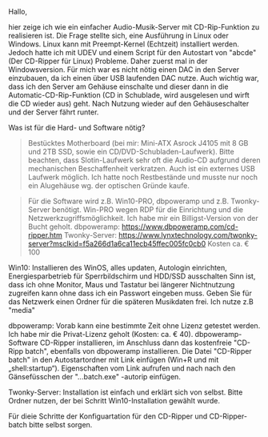 Hallo,

hier zeige ich wie ein einfacher Audio-Musik-Server mit CD-Rip-Funktion zu realisieren ist. Die Frage stellte sich, eine Ausführung in Linux oder Windows. Linux kann mit Preempt-Kernel (Echtzeit) installiert werden. Jedoch hatte ich mit UDEV und einem Script für den Autostart von "abcde" (Der CD-Ripper für Linux) Probleme. Daher zuerst mal in der Windowsversion.  Für mich war es nicht nötig einen DAC in den Server einzubauen, da ich einen über USB laufenden DAC nutze. Auch wichtig war, dass ich den Server am Gehäuse einschalte und dieser dann in die Automatic-CD-Rip-Funktion (CD in Schublade, wird ausgelesen und wirft die CD wieder aus) geht. Nach Nutzung wieder auf den Gehäuseschalter und der Server fährt runter.

Was ist für die Hard- und Software nötig?

>Bestücktes Motherboard (bei mir: Mini-ATX Asrock J4105 mit 8 GB und 2TB SSD, sowie ein CD/DVD-Schubladen-Laufwerk). 
 Bitte beachten, dass Slotin-Laufwerk sehr oft die Audio-CD aufgrund deren mechanischen Beschaffenheit verkratzen. 
 Auch ist ein externes USB Laufwerk möglich. Ich hatte noch Restbestände und musste nur noch ein Alugehäuse wg. der optischen
 Gründe kaufe.

>Für die Software wird z.B. Win10-PRO, dbpoweramp und z.B. Twonky-Server benötigt. Win-PRO wegen RDP für die Einrichtung
 und die Netzwerkzugriffsmöglichkeit. Ich habe mir ein Billigst-Version von der Bucht geholt. 
 dbpoweramp: 	https://www.dbpoweramp.com/cd-ripper.htm
 Twonky-Server: https://www.lynxtechnology.com/twonky-server?msclkid=f5a266d1a6ca11ecb45ffec005fc0cb0
 Kosten ca. € 100

 Win10: Installieren des WinOS, alles updaten, Autologin einrichten, Energiesparbetrieb für Sperrbildschirm und
 	HDD/SSD ausschalten
        Sinn ist, dass ich ohne Monitor, Maus und Tastatur bei längerer Nichtnutzung zugreifen kann ohne dass ich ein Passwort
        eingeben muss. Geben Sie für das Netzwerk einen Ordner für die späteren Musikdaten frei. Ich nutze z.B "media"

dbpoweramp: Vorab kann eine bestimmte Zeit ohne Lizenz getestet werden. Ich habe mir die Privat-Lizenz geholt (Kosten: ca. € 40). 
		dbpoweramp-Software CD-Ripper installieren, im Anschluss dann das kostenfreie "CD-Ripp batch", ebenfalls von dbpoweramp
		installieren. Die Datei "CD-Ripper batch" in den Autostartordner mit Link einfügen (Win+R und mit „shell:startup“). Eigenschaften 		  vom Link aufrufen und nach nach den Gänsefüsschen der "...batch.exe" -autorip einfügen. 

Twonky-Server: Installation ist einfach und erklärt sich von selbst. Bitte Ordner nutzen, der bei Schritt Win10-Installation 
	       gewählt wurde.   
	       
Für dieie Schritte der Konfiguartation für den CD-Ripper und CD-Ripper-batch bitte selbst sorgen.
